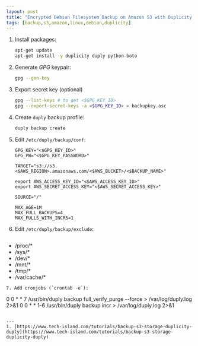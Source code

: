 ```yaml
---
layout: post
title: "Encrypted Debian Filesystem Backup on Amazon S3 with Duplicity and Duply"
tags: [backup,s3,amazon,linux,debian,duplicity]
---
```


1. Install packages:
   ```bash
   apt-get update
   apt-get install -y duplicity duply python-boto
   ```
2. Generate *GPG* keypair:
   ```bash
   gpg --gen-key
   ```
3. Export secret key (optional)
   ```bash
   gpg --list-keys # to get <$GPG_KEY_ID>
   gpg --export-secret-keys -a <$GPG_KEY_ID> > backupkey.asc
   ```
4. Create `duply` backup profile:
   ```bash
   duply backup create
   ```
5. Edit `/etc/duply/backup/conf`:
   ```
   GPG_KEY="<$GPG_KEY_ID>"
   GPG_PW="<$GPG_KEY_PASSWORD>"

   TARGET="s3://s3.<$AWS_REGION>.amazonaws.com/<$AWS_BUCKET>/<$BACKUP_NAME>"

   export AWS_ACCESS_KEY_ID="<$AWS_ACCESS_KEY_ID>"
   export AWS_SECRET_ACCESS_KEY="<$AWS_SECRET_ACCESS_KEY>"

   SOURCE="/"

   MAX_AGE=1M
   MAX_FULL_BACKUPS=4
   MAX_FULLS_WITH_INCRS=1
   ```
6. Edit `/etc/duply/backup/exclude`:
   ```yml
- /proc/*
- /sys/*
- /dev/*
- /mnt/*
- /tmp/*
- /var/cache/*
```
7. Add cronjobs (`crontab -e`):
   ```
   0 0 * * 7 /usr/bin/duply backup full_verify_purge --force > /var/log/duply.log 2>&1
   0 0 * * 1-6 /usr/bin/duply backup incr > /var/log/duply.log 2>&1
   ```

---
1. [https://www.tech-island.com/tutorials/backup-s3-storage-duplicity-duply](https://www.tech-island.com/tutorials/backup-s3-storage-duplicity-duply)
